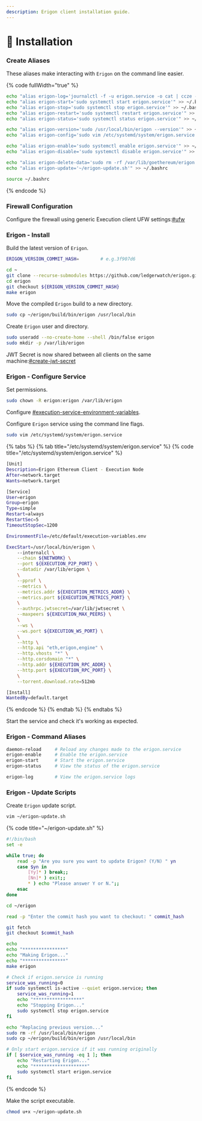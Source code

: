 ```yaml
---
description: Erigon client installation guide.
---
```


# 💾 Installation

### Create Aliases

These aliases make interacting with `Erigon` on the command line easier.

{% code fullWidth="true" %}
```bash
echo "alias erigon-log='journalctl -f -u erigon.service -o cat | ccze -A'" >> ~/.bashrc
echo "alias erigon-start='sudo systemctl start erigon.service'" >> ~/.bashrc
echo "alias erigon-stop='sudo systemctl stop erigon.service'" >> ~/.bashrc
echo "alias erigon-restart='sudo systemctl restart erigon.service'" >> ~/.bashrc
echo "alias erigon-status='sudo systemctl status erigon.service'" >> ~/.bashrc

echo "alias erigon-version='sudo /usr/local/bin/erigon --version'" >> ~/.bashrc
echo "alias erigon-config='sudo vim /etc/systemd/system/erigon.service'" >> ~/.bashrc

echo "alias erigon-enable='sudo systemctl enable erigon.service'" >> ~/.bashrc
echo "alias erigon-disable='sudo systemctl disable erigon.service'" >> ~/.bashrc

echo "alias erigon-delete-data='sudo rm -rf /var/lib/goethereum/erigon'" >> ~/.bashrc
echo "alias erigon-update='~/erigon-update.sh'" >> ~/.bashrc

source ~/.bashrc
```
{% endcode %}

### Firewall Configuration

Configure the firewall using generic Execution client UFW settings:[#ufw](../#ufw "mention")

### Erigon - Install

Build the latest version of `Erigon`.

```bash
ERIGON_VERSION_COMMIT_HASH=        # e.g.3f907d6

cd ~
git clone --recurse-submodules https://github.com/ledgerwatch/erigon.git
cd erigon
git checkout ${ERIGON_VERSION_COMMIT_HASH}
make erigon
```

Move the compiled `Erigon` build to a new directory.

```bash
sudo cp ~/erigon/build/bin/erigon /usr/local/bin
```

Create `Erigon` user and directory.

```bash
sudo useradd --no-create-home --shell /bin/false erigon
sudo mkdir -p /var/lib/erigon
```

JWT Secret is now shared between all clients on the same machine:[#create-jwt-secret](../#create-jwt-secret "mention")

### Erigon - Configure Service

Set permissions.

```bash
sudo chown -R erigon:erigon /var/lib/erigon
```

Configure [#execution-service-environment-variables](../#execution-service-environment-variables "mention").

Configure `Erigon` service using the command line flags.

```bash
sudo vim /etc/systemd/system/erigon.service
```

{% tabs %}
{% tab title="/etc/systemd/system/erigon.service" %}
{% code title="/etc/systemd/system/erigon.service" %}
```bash
[Unit]
Description=Erigon Ethereum Client - Execution Node
After=network.target
Wants=network.target

[Service]
User=erigon
Group=erigon
Type=simple
Restart=always
RestartSec=5
TimeoutStopSec=1200

EnvironmentFile=/etc/default/execution-variables.env

ExecStart=/usr/local/bin/erigon \
    --internalcl \
    --chain ${NETWORK} \
    --port ${EXECUTION_P2P_PORT} \
    --datadir /var/lib/erigon \
    \
    --pprof \
    --metrics \
    --metrics.addr ${EXECUTION_METRICS_ADDR} \
    --metrics.port ${EXECUTION_METRICS_PORT} \
    \
    --authrpc.jwtsecret=/var/lib/jwtsecret \
    --maxpeers ${EXECUTION_MAX_PEERS} \
    \
    --ws \
    --ws.port ${EXECUTION_WS_PORT} \
    \
    --http \
    --http.api "eth,erigon,engine" \
    --http.vhosts "*" \
    --http.corsdomain "*" \
    --http.addr ${EXECUTION_RPC_ADDR} \
    --http.port ${EXECUTION_RPC_PORT} \
    \
    --torrent.download.rate=512mb

[Install]
WantedBy=default.target
```
{% endcode %}
{% endtab %}
{% endtabs %}

Start the service and check it's working as expected.

### Erigon - Command Aliases

```bash
daemon-reload     # Reload any changes made to the erigon.service
erigon-enable     # Enable the erigon.service
erigon-start      # Start the erigon.service
erigon-status     # View the status of the erigon.service

erigon-log        # View the erigon.service logs
```

### Erigon - Update Scripts

Create `Erigon` update script.

```bash
vim ~/erigon-update.sh
```

{% code title="~/erigon-update.sh" %}
```bash
#!/bin/bash
set -e

while true; do
    read -p "Are you sure you want to update Erigon? (Y/N) " yn
    case $yn in
        [Yy]* ) break;;
        [Nn]* ) exit;;
        * ) echo "Please answer Y or N.";;
    esac
done

cd ~/erigon

read -p "Enter the commit hash you want to checkout: " commit_hash

git fetch
git checkout $commit_hash

echo
echo "****************"
echo "Making Erigon..."
echo "****************"
make erigon

# Check if erigon.service is running
service_was_running=0
if sudo systemctl is-active --quiet erigon.service; then
    service_was_running=1
    echo "******************"
    echo "Stopping Erigon..."
    sudo systemctl stop erigon.service
fi

echo "Replacing previous version..."
sudo rm -rf /usr/local/bin/erigon
sudo cp ~/erigon/build/bin/erigon /usr/local/bin

# Only start erigon.service if it was running originally
if [ $service_was_running -eq 1 ]; then
    echo "Restarting Erigon..."
    echo "********************"
    sudo systemctl start erigon.service
fi
```
{% endcode %}

Make the script executable.

```bash
chmod u+x ~/erigon-update.sh
```
